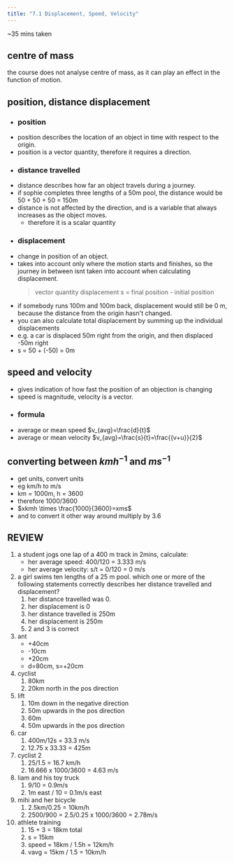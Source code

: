 ```yaml
---
title: "7.1 Displacement, Speed, Velocity"
---
```


~35 mins taken

## centre of mass

the course does not analyse centre of mass, as it can play an effect in the function of motion.

## position, distance displacement

- ### position
- position describes the location of an object in time with respect to the origin.
- position is a vector quantity, therefore it requires a direction.
- ### distance travelled
- distance describes how far an object travels during a journey.
- if sophie completes three lengths of a 50m pool, the distance would be 50 + 50 + 50 = 150m
- distance is not affected by the direction, and is a variable that always increases as the object moves.
  - therefore it is a scalar quantity
- ### displacement
- change in position of an object.
- takes into account only where the motion starts and finishes, so the journey in between isnt taken into account when calculating displacement.
  > vector quantity
  > displacement s = final position - initial position
- if somebody runs 100m and 100m back, displacement would still be 0 m, because the distance from the origin hasn't changed.
- you can also calculate total displacement by summing up the individual displacements
- e.g. a car is displaced 50m right from the origin, and then displaced -50m right
- s = 50 + (-50) = 0m

## speed and velocity

- gives indication of how fast the position of an objection is changing
- speed is magnitude, velocity is a vector.
- ### formula
- average or mean speed $v_{avg}=\frac{d}{t}$
- average or mean velocity $v_{avg}=\frac{s}{t}=\frac{{v+u}}{2}$

## converting between $kmh^{-1}$ and $ms^{-1}$

- get units, convert units
- eg km/h to m/s
- km = 1000m, h = 3600
- therefore 1000/3600
- $xkmh \times \frac{1000}{3600}=xms$
- and to convert it other way around multiply by 3.6

## REVIEW

1. a student jogs one lap of a 400 m track in 2mins, calculate:
   - her average speed: 400/120 = 3.333 m/s
   - her average velocity: s/t = 0/120 = 0 m/s
2. a girl swims ten lengths of a 25 m pool. which one or more of the following statements correctly describes her distance travelled and displacement?
   1. her distance travelled was 0.
   2. her displacement is 0
   3. her distance travelled is 250m
   4. her displacement is 250m
   5. 2 and 3 is correct
3. ant
   - +40cm
   - -10cm
   - +20cm
   - d=80cm, s=+20cm
4. cyclist
   1. 80km
   2. 20km north in the pos direction
5. lift
   1. 10m down in the negative direction
   2. 50m upwards in the pos direction
   3. 60m
   4. 50m upwards in the pos direction
6. car
   1. 400m/12s = 33.3 m/s
   2. 12.75 x 33.33 = 425m
7. cyclist 2
   1. 25/1.5 = 16.7 km/h
   2. 16.666 x 1000/3600 = 4.63 m/s
8. liam and his toy truck
   1. 9/10 = 0.9m/s
   2. 1m east / 10 = 0.1m/s east
9. mihi and her bicycle
   1. 2.5km/0.25 = 10km/h
   2. 2500/900 = 2.5/0.25 x 1000/3600 = 2.78m/s
10. athlete training
    1. 15 + 3 = 18km total
    2. s = 15km
    3. speed = 18km / 1.5h = 12km/h
    4. vavg = 15km / 1.5 = 10km/h
